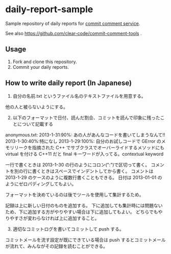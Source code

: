 daily-report-sample
===================

Sample repository of daily reports for [commit comment service](http://www.clear-code.com/services/commit-comment.html).

See also https://github.com/clear-code/commit-comment-tools .

## Usage

1. Fork and clone this repository.
2. Commit your daily reports.

## How to write daily report (In Japanese)

1. 自分の名前.txt というファイル名のテキストファイルを用意する。

他の人と被らないようにする。

2. 以下のフォーマットで日付、読んだ割合、コミットを読んで印象に残ったことについて記載する

anonymous.txt:
    2013-1-31:90%:
      あの人があんなコードを書いてしまうなんて!!
    2013-1-30:40%:特になし
    2013-1-29:100%:
      自分のお試しコードで GError のメモリリークを指摘された
      C++ でサブクラスでオーバーライドするメソッドにも virtual を付ける
      C++11 だと final キーワードが入ってる。contextual keyword

一行で書くときは 2013-1-30 の行のようにコロン(":")で区切って書く。
コメントを別の行に書くときはスペースでインデントしてから書く。
コメントは 2013-1-29 のケースのように複数行書くこともできる。
日付は 2013-01-01 のようにゼロパディングしてもよい。

フォーマットを決めているのは後でツールを使用して集計するため。

記録は上に新しい日付のものを追加する。
下に追加しても集計時には問題ないため、下に追加する方がやりやすい場合は下に追加してもよい。
どちらでもやりやすさが変わらなければ上に追加すること。

3. 適切なコミットログを書いてコミットして push する。

コミットメールを流す設定が既にできている場合は push するとコミットメールが流れて、みんながその記録を読むことができる。


